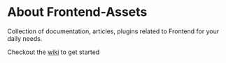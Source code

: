 <h1>About Frontend-Assets</h1>
<p>Collection of documentation, articles, plugins related to Frontend for your daily needs.</p>
<p>Checkout the <a href="https://github.com/logeshpaul/Frontend-Assets/wiki">wiki</a> to get started</p>
